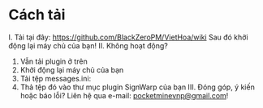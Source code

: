 # Cách tải
I. Tải tại đây: https://github.com/BlackZeroPM/VietHoa/wiki
Sau đó khởi động lại máy chủ của bạn!
II. Không hoạt động?
1. Vẫn tải plugin ở trên
2. Khởi động lại máy chủ của bạn
3. Tải tệp messages.ini:
4. Thả tệp đó vào thư mục plugin SignWarp của bạn
III.
Đóng góp, ý kiến hoặc báo lỗi? Liên hệ qua e-mail: pocketminevnp@gmail.com!
